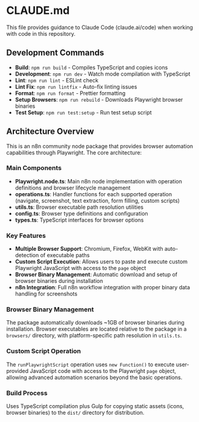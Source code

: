 # CLAUDE.md

This file provides guidance to Claude Code (claude.ai/code) when working with code in this repository.

## Development Commands

- **Build**: `npm run build` - Compiles TypeScript and copies icons
- **Development**: `npm run dev` - Watch mode compilation with TypeScript 
- **Lint**: `npm run lint` - ESLint check
- **Lint Fix**: `npm run lintfix` - Auto-fix linting issues
- **Format**: `npm run format` - Prettier formatting
- **Setup Browsers**: `npm run rebuild` - Downloads Playwright browser binaries
- **Test Setup**: `npm run test:setup` - Run test setup script

## Architecture Overview

This is an n8n community node package that provides browser automation capabilities through Playwright. The core architecture:

### Main Components

- **Playwright.node.ts**: Main n8n node implementation with operation definitions and browser lifecycle management
- **operations.ts**: Handler functions for each supported operation (navigate, screenshot, text extraction, form filling, custom scripts)
- **utils.ts**: Browser executable path resolution utilities
- **config.ts**: Browser type definitions and configuration
- **types.ts**: TypeScript interfaces for browser options

### Key Features

- **Multiple Browser Support**: Chromium, Firefox, WebKit with auto-detection of executable paths
- **Custom Script Execution**: Allows users to paste and execute custom Playwright JavaScript with access to the `page` object
- **Browser Binary Management**: Automatic download and setup of browser binaries during installation
- **n8n Integration**: Full n8n workflow integration with proper binary data handling for screenshots

### Browser Binary Management

The package automatically downloads ~1GB of browser binaries during installation. Browser executables are located relative to the package in a `browsers/` directory, with platform-specific path resolution in `utils.ts`.

### Custom Script Operation

The `runPlaywrightScript` operation uses `new Function()` to execute user-provided JavaScript code with access to the Playwright `page` object, allowing advanced automation scenarios beyond the basic operations.

### Build Process

Uses TypeScript compilation plus Gulp for copying static assets (icons, browser binaries) to the `dist/` directory for distribution.
